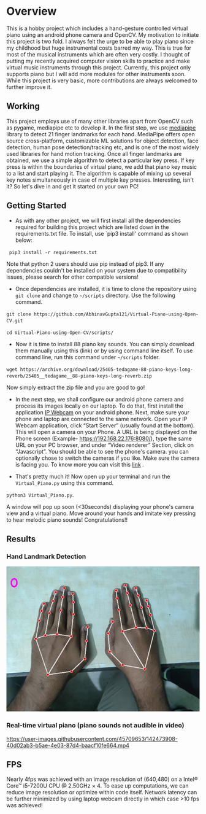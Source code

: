 # Overview

This is a hobby project which includes a hand-gesture controlled virtual piano using an android phone camera and OpenCV. My motivation to initiate this project is two fold. I always felt the urge to be able to play piano since my childhood but huge instrumental costs barred my way. This is true for most of the musical instruments which are often very costly. I thought of putting my recently acquired computer vision skills to practice and make virtual music instruments through this project. Currently, this project only supports piano but I will add more modules for other instruments soon. While this project is very basic, more contributions are always welcomed to further improve it. 

## Working

This project employs use of many other libraries apart from OpenCV such as pygame, mediapipe etc to develop it. In the first step, we use [mediapipe](https://mediapipe.dev/) library to detect 21 finger landmarks for each hand. MediaPipe offers open source cross-platform, customizable ML solutions for object detection, face detection, human pose detection/tracking etc, and is one of the most widely used libraries for hand motion tracking. Once all finger landmarks are obtained, we use a simple algorithm to detect a particular key press. If key press is within the boundaries of virtual piano, we add that piano key music to a list and start playing it. The algorithm is capable of mixing up several key notes simultaneously in case of multiple key presses. Interesting, isn't it? So let's dive in and get it started on your own PC!

## Getting Started

- As with any other project, we will first install all the dependencies required for building this project which are listed down in the requirements.txt file. To install, use `pip3 install' command as shown below:

` pip3 install -r requirements.txt`

  Note that python 2 users should use pip instead of pip3. If any dependencies couldn't be installed on your system due to compatibility issues, please search for other compatible versions!

- Once dependencies are installed, it is time to clone the repository using `git clone` and change to `~/scripts` directory. Use the following command.

`git clone https://github.com/AbhinavGupta121/Virtual-Piano-using-Open-CV.git`

`cd Virtual-Piano-using-Open-CV/scripts/`

- Now it is time to install 88 piano key sounds. You can simply download them manually using this (link) or by using command line itself. To use command line, run this command under `~/scripts` folder.

`wget https://archive.org/download/25405-tedagame-88-piano-keys-long-reverb/25405__tedagame__88-piano-keys-long-reverb.zip`

Now simply extract the zip file and you are good to go!

- In the next step, we shall configure our android phone camera and process its images locally on our laptop. To do that, first install the application [IP Webcam](https://play.google.com/store/apps/details?id=com.pas.webcam&hl=en) on your android phone. Next, make sure your phone and laptop are connected to the same network. Open your IP Webcam application, click “Start Server” (usually found at the bottom). This will open a camera on your Phone. A URL is being displayed on the Phone screen (Example- https://192.168.22.176:8080/), type the same URL on your PC browser, and under “Video renderer” Section, click on “Javascript”. You should be able to see the phone's camera. you can optionally chose to switch the cameras if you like. Make sure the camera is facing you. To know more you can visit this [link](https://www.geeksforgeeks.org/connect-your-android-phone-camera-to-opencv-python/) .

- That's pretty much it! Now open up your terminal and run the `Virtual_Piano.py` using this command.

`python3 Virtual_Piano.py`. 

A window will pop up soon (<30seconds) displaying your phone's camera view and a virtual piano. Move around your hands and imitate key pressing to hear melodic piano sounds! Congratulations!!

## Results

### Hand Landmark Detection

![Finger landmark Detection](https://github.com/AbhinavGupta121/Virtual-Piano-using-Open-CV/blob/main/results/Top_view_result.jpg)

### Real-time virtual piano (piano sounds not audible in video)


https://user-images.githubusercontent.com/45709653/142473908-40d02ab3-b5ae-4e03-87d4-baacf10fe664.mp4

## FPS

Nearly 4fps was achieved with an image resolution of (640,480) on a Intel® Core™ i5-7200U CPU @ 2.50GHz × 4. To ease up computations, we can reduce image resolution or optimize within code itself. Network latency can be further minimized by using laptop webcam directly in which case >10 fps was achieved!


